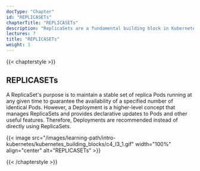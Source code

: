 ```yaml
---
docType: "Chapter"
id: "REPLICASETs"
chapterTitle: "REPLICASETs"
description: "ReplicaSets are a fundamental building block in Kubernetes, ensuring that a specified number of identical Pods are running at all times."
lectures: 7
title: "REPLICASETs"
weight: 3
---
```

{{< chapterstyle >}}

<h2 class="chapter-sub-heading">REPLICASETs</h2>

A ReplicaSet's purpose is to maintain a stable set of replica Pods running at any given time to guarantee the availability of a specified number of identical Pods. However, a Deployment is a higher-level concept that manages ReplicaSets and provides declarative updates to Pods and other useful features. Therefore, Deployments are recommended instead of directly using ReplicaSets.

{{< image src="/images/learning-path/intro-kubernetes/kubernetes_building_blocks/c4_l3_1.gif" width="100%" align="center" alt="REPLICASETs" >}}

{{< /chapterstyle >}}